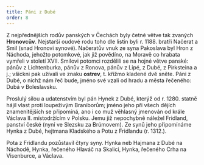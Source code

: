 ```yaml
---
title: Páni z Dubé
order: 8
---
```

Z nejpřednějších rodův panských v Čechách byly četné větve tak zvaných
**Hronovcův**. Nejstarší oudové rodu toho dle listin byli r. 1188. bratři Načerat a Smil (snad
Hronovi synové). Načeratův vnuk ze syna Pakoslava byl Hron z Náchoda, jehožto
potomkové, jak již povědíno, na Moravě co hrabata vymřeli v století XVII. Smilovi potomci
rozdělili se na hojné větve panské: pánův z Lichtenburka,
pánův z Ronova, pánův z Lipé, z Dubé, z Pirksteina a j.; všickni pak užívali ve znaku **ostrev**,
t. křižmo kladené dvě sněte. Páni z Dubé, o nichž nám řeč bude, jméno své vzali od hradu a
města řečeného: Dubá v Boleslavsku.

Proslulý silou a udatenstvím byl pán Hynek z Dubé, kterýž od r. 1280. statně hájil
vlast proti loupeživým Braniborům; jméno jeho při všech dějích znamenitějších se připomíná,
ano i co muž věhlasný jmenován od krále Václava II. místodržícím v Polsku. Jemu již
nepochybně náležel Fridland, panství české (nyní ve Slezsku za Brúmovem). Ze synů jeho
připomínáme Hynka z Dubé, hejtmana Kladského a Potu z Fridlandu (r. 1312.).

Pota z Fridlandu pozůstavil čtyry syny. Hynka neb Hajmana z Dubé na Náchodě,
Hynka, řečeného Hlaváč na Skalici, Hynka, řečeného Crha na Visenburce, a Václava.
